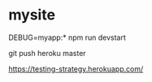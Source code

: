 # mysite 

DEBUG=myapp:* npm run devstart

git push heroku master

https://testing-strategy.herokuapp.com/
